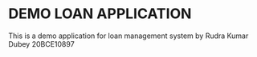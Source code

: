 # DEMO LOAN APPLICATION

This is a demo application for loan management system by Rudra Kumar Dubey 20BCE10897
 
 
